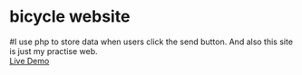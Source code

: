# bicycle website

#I use php to store data when users click the send button. And also this site is just my practise web.
<br>
<a href="https://william-0104.github.io/bicycle/">Live Demo</a>

